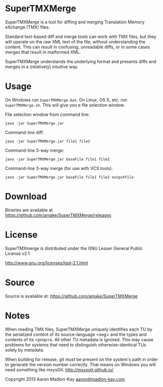 SuperTMXMerge
=============

SuperTMXMerge is a tool for diffing and merging Translation Memory 
eXchange (TMX) files. 

Standard text-based diff and merge tools can work with TMX files, but 
they will operate on the raw XML text of the file, without understanding 
the content. This can result in confusing, unreadable diffs, or in some 
cases merges that result in malformed XML. 

SuperTMXMerge understands the underlying format and presents diffs and 
merges in a (relatively) intuitive way. 


Usage
=====

On Windows run `SuperTMXMerge.bat`. On Linux, OS X, etc. run
`SuperTMXMerge.sh`. This will give you a file selection window.

File selection window from command line:

    java -jar SuperTMXMerge.jar

Command-line diff:

    java -jar SuperTMXMerge.jar file1 file2

Command-line 3-way merge:

    java -jar SuperTMXMerge.jar baseFile file1 file2

Command-line 3-way merge (for use with VCS tools):

    java -jar SuperTMXMerge.jar baseFile file1 file2 outputFile


Download
========

Binaries are available at https://github.com/amake/SuperTMXMerge/releases


License
=======

SuperTMXmerge is distributed under the GNU Lesser General Public License 
v2.1:

http://www.gnu.org/licenses/lgpl-2.1.html


Source
======

Source is available at:
https://github.com/amake/SuperTMXMerge


Notes
=====

When reading TMX files, SuperTMXMerge uniquely identifies each TU by the
serialized content of its source-language &lt;seg> and the types and contents
of its &lt;prop>s. All other TU metadata is ignored. This may cause problems
for systems that need to distinguish otherwise-identical TUs solely by metadata.

When building for release, git must be present on the system's
path in order to generate the version number correctly. That means
on Windows you will need something like msysGit:
http://msysgit.github.io/

Copyright 2013 Aaron Madlon-Kay <aaron@madlon-kay.com>
